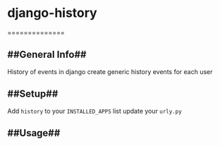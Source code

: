 #  django-history #
==============

##General Info##
---
History of events in django
create generic history events for each user


##Setup##
---
Add `history` to your `INSTALLED_APPS` list
update your `urly.py`


##Usage##
---
